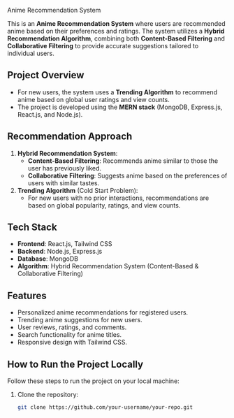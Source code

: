  Anime Recommendation System

This is an **Anime Recommendation System** where users are recommended anime based on their preferences and ratings. The system utilizes a **Hybrid Recommendation Algorithm**, combining both **Content-Based Filtering** and **Collaborative Filtering** to provide accurate suggestions tailored to individual users.

##  Project Overview
- For new users, the system uses a **Trending Algorithm** to recommend anime based on global user ratings and view counts.
- The project is developed using the **MERN stack** (MongoDB, Express.js, React.js, and Node.js).

##  Recommendation Approach
1. **Hybrid Recommendation System**:
   - **Content-Based Filtering**: Recommends anime similar to those the user has previously liked.
   - **Collaborative Filtering**: Suggests anime based on the preferences of users with similar tastes.
2. **Trending Algorithm** (Cold Start Problem):
   - For new users with no prior interactions, recommendations are based on global popularity, ratings, and view counts.

##  Tech Stack
- **Frontend**: React.js, Tailwind CSS
- **Backend**: Node.js, Express.js
- **Database**: MongoDB
- **Algorithm**: Hybrid Recommendation System (Content-Based & Collaborative Filtering)

##  Features
- Personalized anime recommendations for registered users.
- Trending anime suggestions for new users.
- User reviews, ratings, and comments.
- Search functionality for anime titles.
- Responsive design with Tailwind CSS.

##  How to Run the Project Locally
Follow these steps to run the project on your local machine:

1. Clone the repository:
   ```bash
   git clone https://github.com/your-username/your-repo.git
